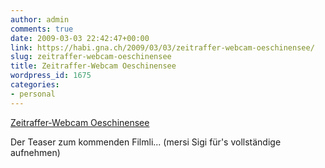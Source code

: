 ```yaml
---
author: admin
comments: true
date: 2009-03-03 22:42:47+00:00
link: https://habi.gna.ch/2009/03/03/zeitraffer-webcam-oeschinensee/
slug: zeitraffer-webcam-oeschinensee
title: Zeitraffer-Webcam Oeschinensee
wordpress_id: 1675
categories:
- personal
---
```


[Zeitraffer-Webcam Oeschinensee](https://www.flickr.com/photos/habi/3326195737/)


Der Teaser zum kommenden Filmli... (mersi Sigi für's vollständige aufnehmen)
